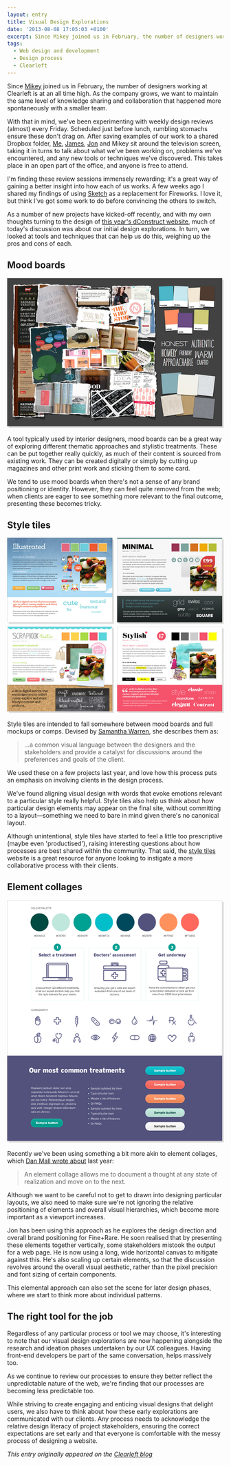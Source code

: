 ```yaml
---
layout: entry
title: Visual Design Explorations
date: '2013-08-08 17:05:03 +0100'
excerpt: Since Mikey joined us in February, the number of designers working at Clearleft is at an all time high. As the company grows, we want to maintain the same level of knowledge sharing and collaboration that happened more spontaneously with a smaller team.
tags:
  - Web design and development
  - Design process
  - Clearleft
---
```

Since [Mikey][1] joined us in February, the number of designers working at Clearleft is at an all time high. As the company grows, we want to maintain the same level of knowledge sharing and collaboration that happened more spontaneously with a smaller team.

With that in mind, we've been experimenting with weekly design reviews (almost) every Friday. Scheduled just before lunch, rumbling stomachs ensure these don't drag on. After saving examples of our work to a shared Dropbox folder, [Me][2], [James][3], [Jon][4] and Mikey sit around the television screen, taking it in turns to talk about what we've been working on, problems we've encountered, and any new tools or techniques we've discovered. This takes place in an open part of the office, and anyone is free to attend.

I'm finding these review sessions immensely rewarding; it's a great way of gaining a better insight into how each of us works. A few weeks ago I shared my findings of using [Sketch][5] as a replacement for Fireworks. I love it, but think I've got some work to do before convincing the others to switch.

As a number of new projects have kicked-off recently, and with my own thoughts turning to the design of [this year's dConstruct website][6], much of today's discussion was about our initial design explorations. In turn, we looked at tools and techniques that can help us do this, weighing up the pros and cons of each.

## Mood boards
![Mood board for Family Nest](/assets/images/2013/08/visex-mood-board.jpg)

A tool typically used by interior designers, mood boards can be a great way of exploring different thematic approaches and stylistic treatments. These can be put together really quickly, as much of their content is sourced from existing work. They can be created digitally or simply by cutting up magazines and other print work and sticking them to some card.

We tend to use mood boards when there's not a sense of any brand positioning or identity. However, they can feel quite removed from the web; when clients are eager to see something more relevant to the final outcome, presenting these becomes tricky.

## Style tiles
![Style tiles for Channel 4 Scrapbook](/assets/images/2013/08/visex-style-tiles.jpg)

Style tiles are intended to fall somewhere between mood boards and full mockups or comps. Devised by [Samantha Warren][7], she describes them as:

> ...a common visual language between the designers and the stakeholders and provide a catalyst for discussions around the preferences and goals of the client.

We used these on a few projects last year, and love how this process puts an emphasis on involving clients in the design process.

We've found aligning visual design with words that evoke emotions relevant to a particular style really helpful. Style tiles also help us think about how particular design elements may appear on the final site, without committing to a layout—something we need to bare in mind given there's no canonical layout.

Although unintentional, style tiles have started to feel a little too prescriptive (maybe even 'productised'), raising interesting questions about how processes are best shared within the community. That said, the [style tiles][8] website is a great resource for anyone looking to instigate a more collaborative process with their clients.

## Element collages
![Element collage for a current project](/assets/images/2013/08/visex-element-collage.png)

Recently we've been using something a bit more akin to element collages, which [Dan Mall wrote about][9] last year:

> An element collage allows me to document a thought at any state of realization and move on to the next.

Although we want to be careful not to get to drawn into designing particular layouts, we also need to make sure we're not ignoring the relative positioning of elements and overall visual hierarchies, which become more important as a viewport increases.

Jon has been using this approach as he explores the design direction and overall brand positioning for Fine+Rare. He soon realised that by presenting these elements together vertically, some stakeholders mistook the output for a web page. He is now using a long, wide horizontal canvas to mitigate against this. He's also scaling up certain elements, so that the discussion revolves around the overall visual aesthetic, rather than the pixel precision and font sizing of certain components.

This elemental approach can also set the scene for later design phases, where we start to think more about individual patterns.

## The right tool for the job
Regardless of any particular process or tool we may choose, it's interesting to note that our visual design explorations are now happening alongside the research and ideation phases undertaken by our UX colleagues. Having front-end developers be part of the same conversation, helps massively too.

As we continue to review our processes to ensure they better reflect the unpredictable nature of the web, we're finding that our processes are becoming less predictable too.

While striving to create engaging and enticing visual designs that delight users, we also have to think about how these early explorations are communicated with our clients. Any process needs to acknowledge the relative design literacy of project stakeholders, ensuring the correct expectations are set early and that everyone is comfortable with the messy process of designing a website.

_This entry originally appeared on the [Clearleft blog][10]_

[1]: http://www.mikeallan.me/
[2]: http://clearleft.com/is/paul-lloyd
[3]: http://clearleft.com/is/james-bates
[4]: http://clearleft.com/is/jon-aizlewood
[5]: http://www.bohemiancoding.com/sketch/
[6]: http://2013.dconstruct.org/
[7]: http://badassideas.com/
[8]: http://styletil.es/
[9]: http://danielmall.com/articles/rif-element-collages/
[10]: http://clearleft.com/thinks/visualdesignexplorations/